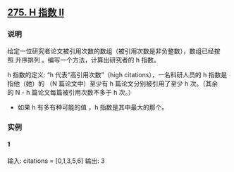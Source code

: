 ## [275. H 指数 II](https://leetcode-cn.com/problems/h-index-ii/)

### 说明
给定一位研究者论文被引用次数的数组（被引用次数是非负整数），数组已经按照 升序排列 。编写一个方法，计算出研究者的 h 指数。

h 指数的定义: “h 代表“高引用次数”（high citations），一名科研人员的 h 指数是指他（她）的 （N 篇论文中）至少有 h 篇论文分别被引用了至少 h 次。（其余的 N - h 篇论文每篇被引用次数不多于 h 次。）

* 如果 h 有多有种可能的值 ，h 指数是其中最大的那个。

### 实例
#### 1
输入: citations = [0,1,3,5,6]
输出: 3